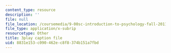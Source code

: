 ```yaml
---
content_type: resource
description: ''
file: null
file_location: /coursemedia/9-00sc-introduction-to-psychology-fall-2011/8831e153c090462ec8f8374b151a7fbd_SFPPw6sDHEI.srt
file_type: application/x-subrip
resourcetype: Other
title: 3play caption file
uid: 8831e153-c090-462e-c8f8-374b151a7fbd
---
```

